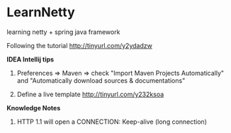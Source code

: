 # LearnNetty
learning netty + spring java framework

Following the tutorial
http://tinyurl.com/y2ydadzw


 **IDEA Intellij tips**
 1. Preferences => Maven => check "Import Maven Projects Automatically"
  and  "Automatically download sources & documentations"
  
 2. Define a live template http://tinyurl.com/y232ksoa
 
 **Knowledge Notes**
 1. HTTP 1.1 will open a CONNECTION: Keep-alive (long connection)
 